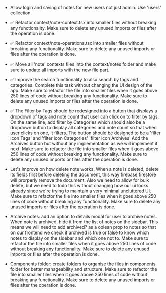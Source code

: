 - Allow login and saving of notes for new users not just admin. Use 'users' collection.

- ✅ Refactor context/note-context.tsx into smaller files without breaking any functionality. Make sure to delete any unused imports or files after the operation is done.

- ✅ Refactor context/note-operations.tsx into smaller files without breaking any functionality. Make sure to delete any unused imports or files after the operation is done.

- ✅ Move all 'note' contexts files into the context/notes folder and make sure to update all imports with the new file part.

- ✅ Improve the search functionality to also search by tags and categories. Complete this task without changing the UI design of the app. Make sure to refactor the file into smaller files when it goes above 250 lines of code without breaking any functionality. Make sure to delete any unused imports or files after the operation is done.

- ✅ The Filter by Tags should be redesigned into a button that displays a dropdown of tags and note count that user can click on to filter by tags. On the same line, add filter by Categories which should also be a dropdown button to display all categories and note count so that when user clicks on one, it filters.
The button should be designed to be a 'filter icon Tags' and 'filter icon Categories' 'filter icon Archives'
Add the Archives button but without any implementation as we will implement it next.
Make sure to refactor the file into smaller files when it goes above 250 lines of code without breaking any functionality. Make sure to delete any unused imports or files after the operation is done.

- Let's improve on how delete note works. When a note is deleted, delete its fields first before deleting the document, this way firebase firestore will prorperly remove the document. Also we need to allow for bulk delete, but we need to todo this without changing how our ui looks already since we're trying to maintain a very minimal uncluttered UI. Make sure to refactor the file into smaller files when it goes above 250 lines of code without breaking any functionality. Make sure to delete any unused imports or files after the operation is done.

- Archive notes: add an option to details modal for user to archive notes. When note is archived, hide it from the list of notes on the sidebar. This means we will need to add archived? as a oolean prop to notes so that on our frontend we check if archived is true or false to know which notes to display on the sidebar and which one not to. Make sure to refactor the file into smaller files when it goes above 250 lines of code without breaking any functionality. Make sure to delete any unused imports or files after the operation is done.

- Components folder: create folders to organise the files in components folder for better manageability and structure. Make sure to refactor the file into smaller files when it goes above 250 lines of code without breaking any functionality. Make sure to delete any unused imports or files after the operation is done.